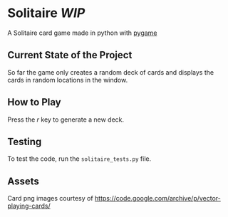 # Solitaire *WIP*
A Solitaire card game made in python with [pygame](https://www.pygame.org/news)

## Current State of the Project
So far the game only creates a random deck of cards and displays the cards in random locations in the window.

## How to Play
Press the *r* key to generate a new deck.

## Testing
To test the code, run the `solitaire_tests.py` file.

## Assets
Card png images courtesy of https://code.google.com/archive/p/vector-playing-cards/
